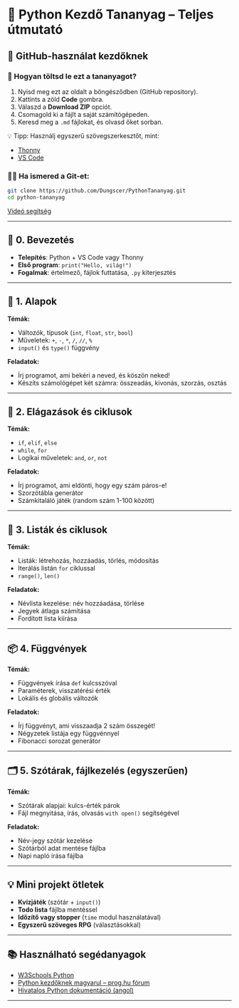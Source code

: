 # 🐍 Python Kezdő Tananyag – Teljes útmutató

## 💾 GitHub-használat kezdőknek

### 🔰 Hogyan töltsd le ezt a tananyagot?

1. Nyisd meg ezt az oldalt a böngésződben (GitHub repository).
2. Kattints a zöld **Code** gombra.
3. Válaszd a **Download ZIP** opciót.
4. Csomagold ki a fájlt a saját számítógépeden.
5. Keresd meg a `.md` fájlokat, és olvasd őket sorban.

💡 Tipp: Használj egyszerű szövegszerkesztőt, mint:
- [Thonny](https://thonny.org/)
- [VS Code](https://code.visualstudio.com/)

### 🧑‍💻 Ha ismered a Git-et:

```bash
git clone https://github.com/Dungscer/PythonTananyag.git
cd python-tananyag
```

[Videó segítség]()

---

## 🧭 0. Bevezetés
- **Telepítés**: Python + VS Code vagy Thonny
- **Első program**: `print("Hello, világ!")`
- **Fogalmak**: értelmező, fájlok futtatása, `.py` kiterjesztés

---

## 📘 1. Alapok
**Témák:**
- Változók, típusok (`int`, `float`, `str`, `bool`)
- Műveletek: `+`, `-`, `*`, `/`, `//`, `%`
- `input()` és `type()` függvény

**Feladatok:**
- Írj programot, ami bekéri a neved, és köszön neked!
- Készíts számológépet két számra: összeadás, kivonás, szorzás, osztás

---

## 🔁 2. Elágazások és ciklusok
**Témák:**
- `if`, `elif`, `else`
- `while`, `for`
- Logikai műveletek: `and`, `or`, `not`

**Feladatok:**
- Írj programot, ami eldönti, hogy egy szám páros-e!
- Szorzótábla generátor
- Számkitaláló játék (random szám 1-100 között)

---

## 🔢 3. Listák és ciklusok
**Témák:**
- Listák: létrehozás, hozzáadás, törlés, módosítás
- Iterálás listán `for` ciklussal
- `range()`, `len()`

**Feladatok:**
- Névlista kezelése: név hozzáadása, törlése
- Jegyek átlaga számítása
- Fordított lista kiírása

---

## 📦 4. Függvények
**Témák:**
- Függvények írása `def` kulcsszóval
- Paraméterek, visszatérési érték
- Lokális és globális változók

**Feladatok:**
- Írj függvényt, ami visszaadja 2 szám összegét!
- Négyzetek listája egy függvénnyel
- Fibonacci sorozat generátor

---

## 🗂️ 5. Szótárak, fájlkezelés (egyszerűen)
**Témák:**
- Szótárak alapjai: kulcs-érték párok
- Fájl megnyitása, írás, olvasás `with open()` segítségével

**Feladatok:**
- Név-jegy szótár kezelése
- Szótárból adat mentése fájlba
- Napi napló írása fájlba

---

## 💡 Mini projekt ötletek
- **Kvízjáték** (szótár + `input()`)
- **Todo lista** fájlba mentéssel
- **Időzítő vagy stopper** (`time` modul használatával)
- **Egyszerű szöveges RPG** (választásokkal)

---

## 📚 Használható segédanyagok
- [W3Schools Python](https://www.w3schools.com/python/)
- [Python kezdőknek magyarul – prog.hu fórum](https://prog.hu/tartalom/python)
- [Hivatalos Python dokumentáció (angol)](https://docs.python.org/3/)

---

